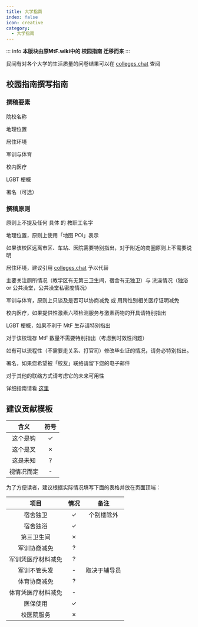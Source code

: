 ```yaml
---
title: 大学指南
index: false
icon: creative
category:
  - 大学指南
---
```




::: info
**本版块由原MtF.wiki中的 校园指南 迁移而来**
:::

民间有对各个大学的生活质量的问卷结果可以在 [colleges.chat](https://colleges.chat) 查阅

## 校园指南撰写指南

### 撰稿要素

院校名称

地理位置

居住环境

军训与体育

校内医疗

LGBT 梗概

署名（可选）

### 撰稿原则

原则上不提及任何 具体 的 教职工名字

地理位置，原则上使用「地图 POI」表示

如果该校区远离市区、车站、医院需要特别指出，对于附近的商圈原则上不需要说明

居住环境，建议引用 [colleges.chat](https://colleges.chat) 予以代替

主要关注厕所情况（教学区有无第三卫生间，宿舍有无独卫）与 洗澡情况（独浴 or 公共澡堂，公共澡堂私密度情况）

军训与体育，原则上只谈及是否可以协商减免 或 用跨性别相关医疗证明减免

校内医疗，如果提供性激素六项检测服务与激素药物的开具请特别指出

LGBT 梗概，如果不利于 MtF 生存请特别指出

对于该校现存 MtF 数量不需要特别指出（考虑到时效性问题）

如有可以流程性（不需要走关系、打官司）修改毕业证的情况，请务必特别指出。

署名，如果您希望被「校友」联络请留下您的电子邮件

对于其他的联络方式请考虑它的未来可用性

详细指南请看 [这里](../contributor-guide/campus.html)

## 建议贡献模板

|含义|符号|
|:---:|:---:|
|这个是钩|✓|
|这个是叉|✗|
|这是未知|?|
|视情况而定|-|

为了方便读者，建议根据实际情况填写下面的表格并放在页面顶端：

|项目|情况|备注|
|:---:|:---:|:---:|
|宿舍独卫|✓|个别楼除外|
|宿舍独浴|✓|
|第三卫生间|✗|
|军训协商减免|?|
|军训凭医疗材料减免|?|
|军训不管头发|-|取决于辅导员|
|体育协商减免|?|
|体育凭医疗材料减免|-|
|医保使用|✓|
|校医院服务|✗|
